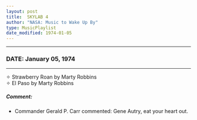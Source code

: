 ```yaml
---
layout: post
title:  SKYLAB 4
author: "NASA: Music to Wake Up By"
type: MusicPlaylist
date_modified: 1974-01-05
---
```


----
### DATE: January 05, 1974
----
✧ Strawberry Roan by Marty Robbins  &nbsp;<br />✧ El Paso by Marty Robbins

##### Comment:
* Commander Gerald P. Carr commented: Gene Autry, eat your heart out.


